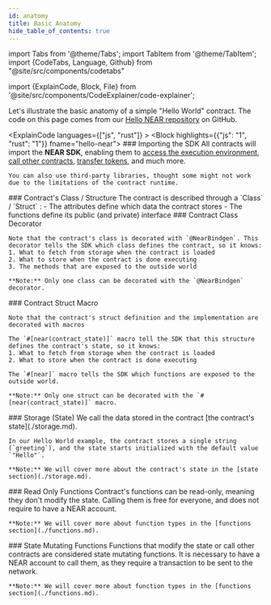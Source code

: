 ```yaml
---
id: anatomy
title: Basic Anatomy
hide_table_of_contents: true
---
```

import Tabs from '@theme/Tabs';
import TabItem from '@theme/TabItem';
import {CodeTabs, Language, Github} from "@site/src/components/codetabs"

import {ExplainCode, Block, File} from '@site/src/components/CodeExplainer/code-explainer';

Let's illustrate the basic anatomy of a simple "Hello World" contract. The code on this page comes from our [Hello NEAR repository](https://github.com/near-examples/hello-near-examples) on GitHub.

<ExplainCode languages={["js", "rust"]} >
  <Block highlights={{"js": "1", "rust": "1"}} fname="hello-near">
    ### Importing the SDK
    All contracts will import the **NEAR SDK**, enabling them to [access the execution environment](./environment.md), [call other contracts](./crosscontract.md), [transfer tokens](./actions.md), and much more.

    You can also use third-party libraries, thought some might not work due to the limitations of the contract runtime.
  </Block>
  <Block highlights={{"js": "4-17", "rust":"5-7,20-31"}} fname="hello-near">
    ### Contract's Class / Structure
    The contract is described through a `Class` / `Struct` :
    - The attributes define which data the contract stores
    - The functions define its public (and private) interface 
  </Block>
  <Block highlights={{"js": "3"}} fname="hello-near">
    ### Contract Class Decorator
    
    Note that the contract's class is decorated with `@NearBindgen`. This decorator tells the SDK which class defines the contract, so it knows:
    1. What to fetch from storage when the contract is loaded
    2. What to store when the contract is done executing
    3. The methods that are exposed to the outside world

    **Note:** Only one class can be decorated with the `@NearBindgen` decorator.
  </Block>
  <Block highlights={{"rust": "4,19"}} fname="hello-near">
    ### Contract Struct Macro
    
    Note that the contract's struct definition and the implementation are decorated with macros
    
    The `#[near(contract_state)]` macro tell the SDK that this structure defines the contract's state, so it knows:
    1. What to fetch from storage when the contract is loaded
    2. What to store when the contract is done executing

    The `#[near]` macro tells the SDK which functions are exposed to the outside world.

    **Note:** Only one struct can be decorated with the `#[near(contract_state)]` macro.
  </Block>
  <Block highlights={{"js": "5", "rust": "6,10-16"}} fname="hello-near">
    ### Storage (State)
    We call the data stored in the contract [the contract's state](./storage.md).
    
    In our Hello World example, the contract stores a single string (`greeting`), and the state starts initialized with the default value `"Hello"`. 

    **Note:** We will cover more about the contract's state in the [state section](./storage.md).
  </Block>
  <Block highlights={{"js": "8-10", "rust": "22-24"}} fname="hello-near">
    ### Read Only Functions
    Contract's functions can be read-only, meaning they don't modify the state. Calling them is free for everyone, and does not require to have a NEAR account.

    **Note:** We will cover more about function types in the [functions section](./functions.md).
  </Block>
  <Block highlights={{"js": "13-16", "rust": "27-30"}} fname="hello-near">
    ### State Mutating Functions
    Functions that modify the state or call other contracts are considered state mutating functions. It is necessary to have a NEAR account to call them, as they require a transaction to be sent to the network.

    **Note:** We will cover more about function types in the [functions section](./functions.md).
  </Block>
  <File
    language="js"
    fname="hello-near" 
    url="https://github.com/near-examples/hello-near-examples/blob/main/contract-ts/src/contract.ts"
    start="2"
    end="18"
  />
  <File
    language="rust"
    fname="hello-near" 
    url="https://github.com/near-examples/hello-near-examples/blob/main/contract-rs/src/lib.rs"
    start="2"
    end="32"
  />
</ExplainCode>